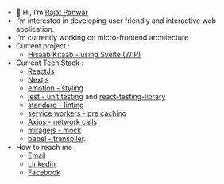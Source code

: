 - 👋 Hi, I’m [Rajat Panwar](https://github.com/rajat-panwar)
- I’m interested in developing user friendly and interactive web application.
- I’m currently working on micro-frontend architecture
- Current project :
    - [Hisaab Kitaab - using Svelte (WIP) ](https://rajat-panwar.github.io/unleash-svelte/)
- Current Tech Stack :
    - [ReactJs](https://react.dev/)    
    - [Nextjs](https://nextjs.org/)
    - [emotion - styling](https://emotion.sh/docs/introduction)
    - [jest - unit testing](https://jestjs.io/) and [react-testing-library](https://testing-library.com/)
    - [standard - linting](https://github.com/standard/standard)
    - [service workers - pre caching](https://developers.google.com/web/fundamentals/primers/service-workers)
    - [Axios - network calls](https://github.com/axios/axios)
    - [miragejs - mock](https://qontract.run/)
    - [babel - transpiler](https://babeljs.io/).
- How to reach me :
   - [Email](mailto:rajatpanwar1896@gmail.com)
   - [Linkedin](https;//www.linkedin.com/in/rajat-panwar-720875157)
   - [Facebook](https://www.facebook.com/rajat.panwar.75054)
